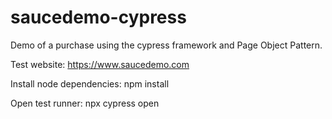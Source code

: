 # saucedemo-cypress
Demo of a purchase using the cypress framework and Page Object Pattern.

Test website: https://www.saucedemo.com

Install node dependencies: npm install

Open test runner: npx cypress open
